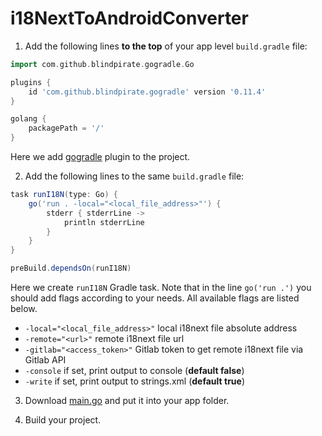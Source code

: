 # i18NextToAndroidConverter

1. Add the following lines **to the top** of your app level `build.gradle` file:
```gradle
import com.github.blindpirate.gogradle.Go

plugins {
    id 'com.github.blindpirate.gogradle' version '0.11.4'
}

golang {
    packagePath = '/'
}
```
Here we add [gogradle](https://github.com/gogradle/gogradle) plugin to the project.

2. Add the following lines to the same `build.gradle` file:
```gradle
task runI18N(type: Go) {
    go('run . -local="<local_file_address>"') {
        stderr { stderrLine ->
            println stderrLine
        }
    }
}

preBuild.dependsOn(runI18N)
```
Here we create `runI18N` Gradle task. Note that in the line `go('run .')` you should add flags according to your needs. All available flags are listed below.
* `-local="<local_file_address>"` local i18next file absolute address
* `-remote="<url>"` remote i18next file url
* `-gitlab="<access_token>"` Gitlab token to get remote i18next file via Gitlab API
* `-console` if set, print output to console (**default false**)
* `-write` if set, print output to strings.xml (**default true**)

3. Download [main.go](https://raw.githubusercontent.com/alexal1/i18NextToAndroidConverter/master/main.go) and put it into your app folder.

4. Build your project.
